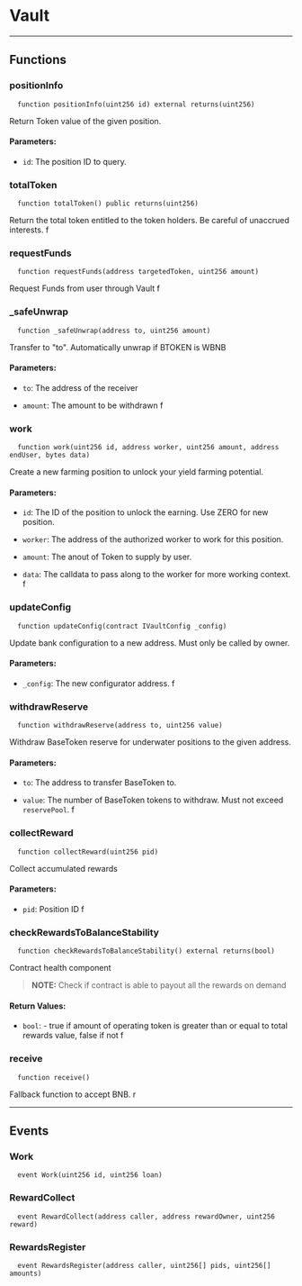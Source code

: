 # Vault




___

## Functions

### positionInfo

```solidity
  function positionInfo(uint256 id) external returns(uint256)
```

Return Token value of the given position.



#### Parameters:

- `id`: The position ID to query.

### totalToken

```solidity
  function totalToken() public returns(uint256)
```

Return the total token entitled to the token holders. Be careful of unaccrued interests.
  f



### requestFunds

```solidity
  function requestFunds(address targetedToken, uint256 amount)
```

Request Funds from user through Vault
  f



### _safeUnwrap

```solidity
  function _safeUnwrap(address to, uint256 amount)
```

Transfer to "to". Automatically unwrap if BTOKEN is WBNB



#### Parameters:

- `to`: The address of the receiver

- `amount`: The amount to be withdrawn
  f

### work

```solidity
  function work(uint256 id, address worker, uint256 amount, address endUser, bytes data)
```

Create a new farming position to unlock your yield farming potential.



#### Parameters:

- `id`: The ID of the position to unlock the earning. Use ZERO for new position.

- `worker`: The address of the authorized worker to work for this position.

- `amount`: The anout of Token to supply by user.

- `data`: The calldata to pass along to the worker for more working context.
  f

### updateConfig

```solidity
  function updateConfig(contract IVaultConfig _config)
```

Update bank configuration to a new address. Must only be called by owner.



#### Parameters:

- `_config`: The new configurator address.
  f

### withdrawReserve

```solidity
  function withdrawReserve(address to, uint256 value)
```

Withdraw BaseToken reserve for underwater positions to the given address.



#### Parameters:

- `to`: The address to transfer BaseToken to.

- `value`: The number of BaseToken tokens to withdraw. Must not exceed `reservePool`.
  f

### collectReward

```solidity
  function collectReward(uint256 pid)
```

Collect accumulated rewards



#### Parameters:

- `pid`: Position ID
  f

### checkRewardsToBalanceStability

```solidity
  function checkRewardsToBalanceStability() external returns(bool)
```

Contract health component


> **NOTE:** Check if contract is able to payout all the rewards on demand



#### Return Values:

- `bool`: - true if amount of operating token is greater than or equal to total rewards value, false if not
  f
### receive

```solidity
  function receive()
```

Fallback function to accept BNB.
  r




___

## Events

### Work

```solidity
  event Work(uint256 id, uint256 loan)
```


### RewardCollect

```solidity
  event RewardCollect(address caller, address rewardOwner, uint256 reward)
```


### RewardsRegister

```solidity
  event RewardsRegister(address caller, uint256[] pids, uint256[] amounts)
```


